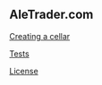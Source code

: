 AleTrader.com
-------------

[Creating a cellar](docs/cellar.md)

[Tests](docs/tests.md)

[License](LICENSE.md)